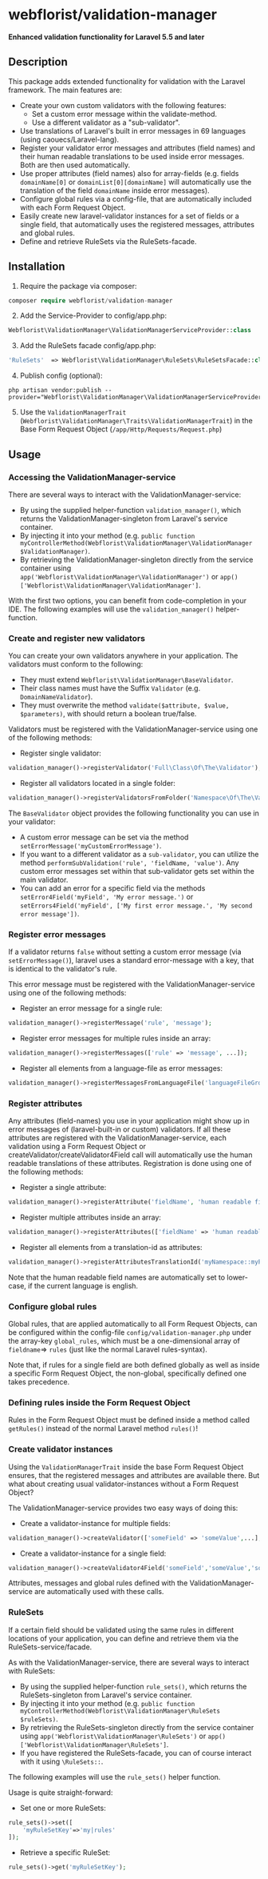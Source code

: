# webflorist/validation-manager
**Enhanced validation functionality for Laravel 5.5 and later**

## Description
This package adds extended functionality for validation with the Laravel framework. The main features are:

* Create your own custom validators with the following features:
  * Set a custom error message within the validate-method.
  * Use a different validator as a "sub-validator".
* Use translations of Laravel's built in error messages in 69 languages (using caouecs/Laravel-lang).
* Register your validator error messages and attributes (field names) and their human readable translations to be used inside error messages. Both are then used automatically.
* Use proper attributes (field names) also for array-fields (e.g. fields `domainName[0]` or `domainList[0][domainName]` will automatically use the translation of the field `domainName` inside error messages).
* Configure global rules via a config-file, that are automatically included with each Form Request Object.
* Easily create new laravel-validator instances for a set of fields or a single field, that automatically uses the registered messages, attributes and global rules. 
* Define and retrieve RuleSets via the RuleSets-facade.

## Installation
1. Require the package via composer:  
```php 
composer require webflorist/validation-manager
```
2. Add the Service-Provider to config/app.php:
```php 
Webflorist\ValidationManager\ValidationManagerServiceProvider::class
```
3. Add the RuleSets facade config/app.php:
```php 
'RuleSets'  => Webflorist\ValidationManager\RuleSets\RuleSetsFacade::class
```
4. Publish config (optional):
```
php artisan vendor:publish --provider="Webflorist\ValidationManager\ValidationManagerServiceProvider"
```
5. Use the `ValidationManagerTrait` (`Webflorist\ValidationManager\Traits\ValidationManagerTrait`) in the Base Form Request Object (`/app/Http/Requests/Request.php`)

## Usage

### Accessing the ValidationManager-service
There are several ways to interact with the ValidationManager-service:
* By using the supplied helper-function `validation_manager()`, which returns the ValidationManager-singleton from Laravel's service container.
* By injecting it into your method (e.g. `public function myControllerMethod(Webflorist\ValidationManager\ValidationManager $ValidationManager)`.
* By retrieving the ValidationManager-singleton directly from the service container using `app('Webflorist\ValidationManager\ValidationManager')` or `app()['Webflorist\ValidationManager\ValidationManager']`.

With the first two options, you can benefit from code-completion in your IDE. The following examples will use the `validation_manager()` helper-function.

### Create and register new validators
You can create your own validators anywhere in your application. The validators must conform to the following:

* They must extend `Webflorist\ValidationManager\BaseValidator`.
* Their class names must have the Suffix `Validator` (e.g. `DomainNameValidator`).
* They must overwrite the method `validate($attribute, $value, $parameters)`, with should return a boolean true/false.

Validators must be registered with the ValidationManager-service using one of the following methods:

* Register single validator:
```php
validation_manager()->registerValidator('Full\Class\Of\The\Validator');
```
* Register all validators located in a single folder:
```php
validation_manager()->registerValidatorsFromFolder('Namespace\Of\The\Validators','path/to/validators');
```

The `BaseValidator` object provides the following functionality you can use in your validator:

* A custom error message can be set via the method `setErrorMessage('myCustomErrorMessage')`.
* If you want to a different validator as a `sub-validator`, you can utilize the method `performSubValidation('rule', 'fieldName, 'value')`. Any custom error messages set within that sub-validator gets set within the main validator.
* You can add an error for a specific field via the methods `setError4Field('myField', 'My error message.')` or  `setErrors4Field('myField', ['My first error message.', 'My second error message'])`.

### Register error messages
If a validator returns `false` without setting a custom error message (via `setErrorMessage()`), laravel uses a standard error-message with a key, that is identical to the validator's rule.

This error message must be registered with the ValidationManager-service using one of the following methods:

* Register an error message for a single rule:
```php
validation_manager()->registerMessage('rule', 'message');
```
* Register error messages for multiple rules inside an array:
```php
validation_manager()->registerMessages(['rule' => 'message', ...]);
```
* Register all elements from a language-file as error messages:
```php
validation_manager()->registerMessagesFromLanguageFile('languageFileGroup','optionalLanguageFileNamespace');
```

### Register attributes

Any attributes (field-names) you use in your application might show up in error messages of (laravel-built-in or custom) validators.
If all these attributes are registered with the ValidationManager-service, each validation using a Form Request Object or createValidator/createValidator4Field call will automatically use the human readable translations of these attributes.
Registration is done using one of the following methods:

* Register a single attribute:
```php
validation_manager()->registerAttribute('fieldName', 'human readable field name');
```
* Register multiple attributes inside an array:
```php
validation_manager()->registerAttributes(['fieldName' => 'human readable field name', ...]);
```
* Register all elements from a translation-id as attributes:
```php
validation_manager()->registerAttributesTranslationId('myNamespace::myFile');
```

Note that the human readable field names are automatically set to lower-case, if the current language is english.

### Configure global rules
Global rules, that are applied automatically to all Form Request Objects, can be configured within the config-file `config/validation-manager.php` under the array-key `global_rules`, which must be a one-dimensional array of `fieldname`=> `rules` (just like the normal Laravel rules-syntax).

Note that, if rules for a single field are both defined globally as well as inside a specific Form Request Object, the non-global, specifically defined one takes precedence.

### Defining rules inside the Form Request Object
Rules in the Form Request Object must be defined inside a method called `getRules()` instead of the normal Laravel method `rules()`!

### Create validator instances
Using the `ValidationManagerTrait` inside the base Form Request Object ensures, that the registered messages and attributes are available there. But what about creating usual validator-instances without a Form Request Object?

The ValidationManager-service provides two easy ways of doing this:

* Create a validator-instance for multiple fields:
```php
validation_manager()->createValidator(['someField' => 'someValue',...],['someField' => 'some|rules',...]);
```
* Create a validator-instance for a single field:
```php
validation_manager()->createValidator4Field('someField','someValue','some|rules')
```

Attributes, messages and global rules defined with the ValidationManager-service are automatically used with these calls.

### RuleSets
If a certain field should be validated using the same rules in different locations of your application, you can define and retrieve them via the RuleSets-service/facade.

As with the ValidationManager-service, there are several ways to interact with RuleSets:
* By using the supplied helper-function `rule_sets()`, which returns the RuleSets-singleton from Laravel's service container.
* By injecting it into your method (e.g. `public function myControllerMethod(Webflorist\ValidationManager\RuleSets $ruleSets)`.
* By retrieving the RuleSets-singleton directly from the service container using `app('Webflorist\ValidationManager\RuleSets')` or `app()['Webflorist\ValidationManager\RuleSets']`.
* If you have registered the RuleSets-facade, you can of course interact with it using `\RuleSets::`.

The following examples will use the `rule_sets()` helper function.

Usage is quite straight-forward:

* Set one or more RuleSets:
```php
rule_sets()->set([
    'myRuleSetKey'=>'my|rules'
]);
```
* Retrieve a specific RuleSet:
```php
rule_sets()->get('myRuleSetKey');
```
